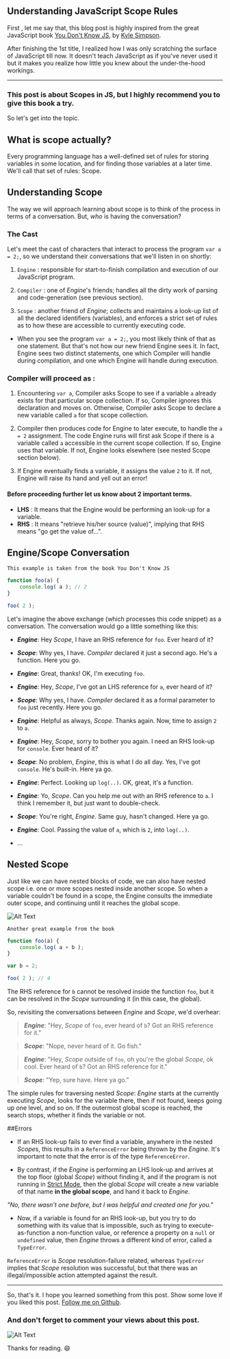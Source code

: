 ## Understanding JavaScript Scope Rules

First , let me say that, this blog post is highly inspired from the great JavaScript book [You Don't Know JS](https://github.com/getify/You-Dont-Know-JS/blob/1st-ed/README.md), by [Kyle Simpson](https://github.com/getify). 

After finishing the 1st title, I realized how I was only scratching the surface of JavaScript till now. It doesn't teach JavaScript as if you've never used it but it makes you realize how little you knew about the under-the-hood workings.

<hr>

### This post is about Scopes in JS, but I highly recommend you to give this book a try.
So let's get into the topic.

## What is scope actually?
Every programming language has a well-defined set of rules for storing variables in some location, and for finding those variables at a later time. We'll call that set of rules: Scope.

## Understanding Scope
The way we will approach learning about scope is to think of the process in terms of a conversation. But, *who* is having the conversation?

### The Cast

Let's meet the cast of characters that interact to process the program `var a = 2;`, so we understand their conversations that we'll listen in on shortly:

1. `Engine` : responsible for start-to-finish compilation and execution of our JavaScript program.

2. `Compiler` : one of *Engine*'s friends; handles all the dirty work of parsing and code-generation (see previous section).

3. `Scope` : another friend of *Engine*; collects and maintains a look-up list of all the declared identifiers (variables), and enforces a strict set of rules as to how these are accessible to currently executing code.

- When you see the program `var a = 2;`, you most likely think of that as one statement. But that's not how our new friend Engine sees it. In fact, Engine sees two distinct statements, one which Compiler will handle during compilation, and one which Engine will handle during execution.

### Compiler will proceed as : 
1. Encountering `var a`, Compiler asks Scope to see if a variable `a` already exists for that particular scope collection. If so, Compiler ignores this declaration and moves on. Otherwise, Compiler asks Scope to declare a new variable called `a` for that scope collection.

2. Compiler then produces code for Engine to later execute, to handle the `a = 2` assignment. The code Engine runs will first ask Scope if there is a variable called `a` accessible in the current scope collection. If so, Engine uses that variable. If not, Engine looks elsewhere (see nested Scope section below).

3. If Engine eventually finds a variable, it assigns the value `2` to it. If not, Engine will raise its hand and yell out an error!

#### Before proceeding further let us know about 2 important terms.
- **LHS** : It means that the Engine would be performing an look-up for a variable.
- **RHS** : It means "retrieve his/her source (value)", implying that RHS means "go get the value of...".

## Engine/Scope Conversation
```
This example is taken from the book You Don't Know JS
```

```js
function foo(a) {
	console.log( a ); // 2
}

foo( 2 );
```

Let's imagine the above exchange (which processes this code snippet) as a conversation. The conversation would go a little something like this:

- ***Engine***: Hey *Scope*, I have an RHS reference for `foo`. Ever heard of it?

- ***Scope***: Why yes, I have. *Compiler* declared it just a second ago. He's a function. Here you go.

- ***Engine***: Great, thanks! OK, I'm executing `foo`.

- ***Engine***: Hey, *Scope*, I've got an LHS reference for `a`, ever heard of it?

- ***Scope***: Why yes, I have. *Compiler* declared it as a formal parameter to `foo` just recently. Here you go.

- ***Engine***: Helpful as always, *Scope*. Thanks again. Now, time to assign `2` to `a`.

- ***Engine***: Hey, *Scope*, sorry to bother you again. I need an RHS look-up for `console`. Ever heard of it?

- ***Scope***: No problem, *Engine*, this is what I do all day. Yes, I've got `console`. He's built-in. Here ya go.

- ***Engine***: Perfect. Looking up `log(..)`. OK, great, it's a function.

- ***Engine***: Yo, *Scope*. Can you help me out with an RHS reference to `a`. I think I remember it, but just want to double-check.

- ***Scope***: You're right, *Engine*. Same guy, hasn't changed. Here ya go.

- ***Engine***: Cool. Passing the value of `a`, which is `2`, into `log(..)`.

- ...

## Nested Scope
Just like we can have nested blocks of code, we can also have nested scope i.e. one or more scopes nested inside another scope.
So when a variable couldn't be found in a scope, the Engine consults the immediate outer scope, and continuing until it reaches the global scope. 

![Alt Text](https://dev-to-uploads.s3.amazonaws.com/i/utrxj6pm6j75ap7e47zx.png)

```
Another great example from the book
```

```js
function foo(a) {
	console.log( a + b );
}

var b = 2;

foo( 2 ); // 4
```

The RHS reference for `b` cannot be resolved inside the function `foo`, but it can be resolved in the *Scope* surrounding it (in this case, the global).

So, revisiting the conversations between *Engine* and *Scope*, we'd overhear:

> ***Engine***: "Hey, *Scope* of `foo`, ever heard of `b`? Got an RHS reference for it."

> ***Scope***: "Nope, never heard of it. Go fish."

> ***Engine***: "Hey, *Scope* outside of `foo`, oh you're the global *Scope*, ok cool. Ever heard of `b`? Got an RHS reference for it."

> ***Scope***: "Yep, sure have. Here ya go."

The simple rules for traversing nested *Scope*: *Engine* starts at the currently executing *Scope*, looks for the variable there, then if not found, keeps going up one level, and so on. If the outermost global scope is reached, the search stops, whether it finds the variable or not.

##Errors
- If an RHS look-up fails to ever find a variable, anywhere in the nested *Scope*s, this results in a `ReferenceError` being thrown by the *Engine*. It's important to note that the error is of the type `ReferenceError`.

- By contrast, if the *Engine* is performing an LHS look-up and arrives at the top floor (global *Scope*) without finding it, and if the program is not running in [Strict Mode](https://developer.mozilla.org/en-US/docs/Web/JavaScript/Reference/Strict_mode), then the global *Scope* will create a new variable of that name **in the global scope**, and hand it back to *Engine*.

*"No, there wasn't one before, but I was helpful and created one for you."*

- Now, if a variable is found for an RHS look-up, but you try to do something with its value that is impossible, such as trying to execute-as-function a non-function value, or reference a property on a `null` or `undefined` value, then *Engine* throws a different kind of error, called a `TypeError`.

`ReferenceError` is *Scope* resolution-failure related, whereas `TypeError` implies that *Scope* resolution was successful, but that there was an illegal/impossible action attempted against the result.

<hr>

So, that's it. I hope you learned something from this post. 
Show some love if you liked this post. [Follow me on Github](https://github.com/Soumya-Dey).

### And don't forget to comment your views about this post.

![Alt Text](https://dev-to-uploads.s3.amazonaws.com/i/e67sa6u0vueytg1kavpj.jpg)

Thanks for reading. 😄